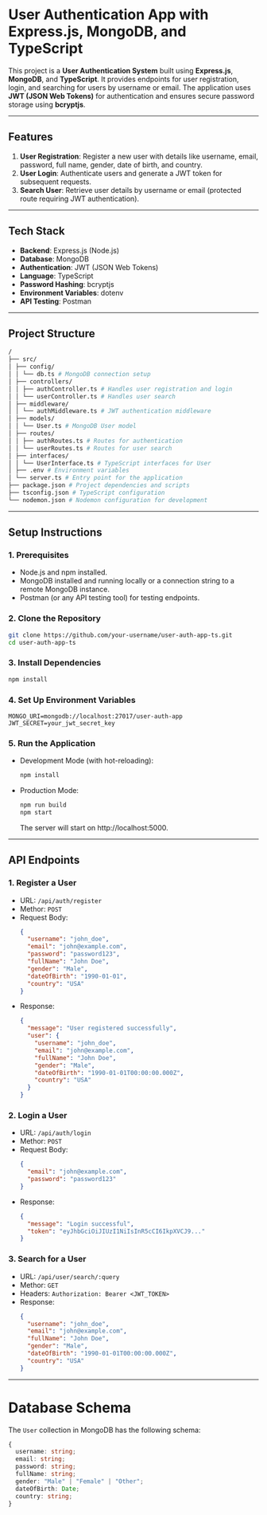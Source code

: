 # User Authentication App with Express.js, MongoDB, and TypeScript

This project is a **User Authentication System** built using **Express.js**, **MongoDB**, and **TypeScript**. It provides endpoints for user registration, login, and searching for users by username or email. The application uses **JWT (JSON Web Tokens)** for authentication and ensures secure password storage using **bcryptjs**.

---

## **Features**

1. **User Registration**: Register a new user with details like username, email, password, full name, gender, date of birth, and country.
2. **User Login**: Authenticate users and generate a JWT token for subsequent requests.
3. **Search User**: Retrieve user details by username or email (protected route requiring JWT authentication).

---

## **Tech Stack**

- **Backend**: Express.js (Node.js)
- **Database**: MongoDB
- **Authentication**: JWT (JSON Web Tokens)
- **Language**: TypeScript
- **Password Hashing**: bcryptjs
- **Environment Variables**: dotenv
- **API Testing**: Postman

---

## **Project Structure**

```bash
/
├── src/
│ ├── config/
│ │ └── db.ts # MongoDB connection setup
│ ├── controllers/
│ │ ├── authController.ts # Handles user registration and login
│ │ └── userController.ts # Handles user search
│ ├── middleware/
│ │ └── authMiddleware.ts # JWT authentication middleware
│ ├── models/
│ │ └── User.ts # MongoDB User model
│ ├── routes/
│ │ ├── authRoutes.ts # Routes for authentication
│ │ └── userRoutes.ts # Routes for user search
│ ├── interfaces/
│ │ └── UserInterface.ts # TypeScript interfaces for User
│ ├── .env # Environment variables
│ └── server.ts # Entry point for the application
├── package.json # Project dependencies and scripts
├── tsconfig.json # TypeScript configuration
└── nodemon.json # Nodemon configuration for development
```

---

## **Setup Instructions**

### **1. Prerequisites**

- Node.js and npm installed.
- MongoDB installed and running locally or a connection string to a remote MongoDB instance.
- Postman (or any API testing tool) for testing endpoints.

### **2. Clone the Repository**

```bash
git clone https://github.com/your-username/user-auth-app-ts.git
cd user-auth-app-ts
```

### **3. Install Dependencies**

```bash
npm install
```

### **4. Set Up Environment Variables**

```env
MONGO_URI=mongodb://localhost:27017/user-auth-app
JWT_SECRET=your_jwt_secret_key
```

### **5. Run the Application**

- Development Mode (with hot-reloading):
  ```bash
  npm install
  ```
- Production Mode:
  ```bash
  npm run build
  npm start
  ```
  The server will start on http://localhost:5000.

---

## **API Endpoints**

### **1. Register a User**

- URL: `/api/auth/register`
- Methor: `POST`
- Request Body:
  ```JSON
  {
    "username": "john_doe",
    "email": "john@example.com",
    "password": "password123",
    "fullName": "John Doe",
    "gender": "Male",
    "dateOfBirth": "1990-01-01",
    "country": "USA"
  }
  ```
- Response:
  ```JSON
  {
    "message": "User registered successfully",
    "user": {
      "username": "john_doe",
      "email": "john@example.com",
      "fullName": "John Doe",
      "gender": "Male",
      "dateOfBirth": "1990-01-01T00:00:00.000Z",
      "country": "USA"
    }
  }
  ```

### **2. Login a User**

- URL: `/api/auth/login`
- Methor: `POST`
- Request Body:
  ```JSON
  {
    "email": "john@example.com",
    "password": "password123"
  }
  ```
- Response:
  ```JSON
  {
    "message": "Login successful",
    "token": "eyJhbGciOiJIUzI1NiIsInR5cCI6IkpXVCJ9..."
  }
  ```

### **3. Search for a User**

- URL: `/api/user/search/:query`
- Methor: `GET`
- Headers:
  `Authorization: Bearer <JWT_TOKEN>`
- Response:
  ```JSON
  {
    "username": "john_doe",
    "email": "john@example.com",
    "fullName": "John Doe",
    "gender": "Male",
    "dateOfBirth": "1990-01-01T00:00:00.000Z",
    "country": "USA"
  }
  ```

---

# Database Schema

The `User` collection in MongoDB has the following schema:

```typescript
{
  username: string;
  email: string;
  password: string;
  fullName: string;
  gender: "Male" | "Female" | "Other";
  dateOfBirth: Date;
  country: string;
}
```
